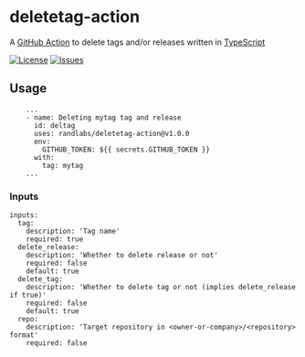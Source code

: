 # deletetag-action

A [GitHub Action][github-actions-url] to delete tags and/or releases written in [TypeScript][typescript-url]

[![License][license-image]][license-url]
[![Issues][issues-image]][issues-url]

## Usage

```YML
    ...
    - name: Deleting mytag tag and release
      id: deltag
      uses: randlabs/deletetag-action@v1.0.0
      env:
        GITHUB_TOKEN: ${{ secrets.GITHUB_TOKEN }}
      with:
        tag: mytag
    ...
```

### Inputs

```YML
inputs:
  tag:
    description: 'Tag name'
    required: true
  delete_release:
    description: 'Whether to delete release or not'
    required: false
    default: true
  delete_tag:
    description: 'Whether to delete tag or not (implies delete_release if true)'
    required: false
    default: true
  repo:
    description: 'Target repository in <owner-or-company>/<repository> format'
    required: false
```

[typescript-url]: http://www.typescriptlang.org/
[github-actions-url]: https://github.com/features/actions
[license-url]: https://github.com/randlabs/deletetag-action/blob/master/LICENSE
[license-image]: https://img.shields.io/github/license/randlabs/deletetag-action.svg
[issues-url]: https://github.com/randlabs/deletetag-action/issues
[issues-image]: https://img.shields.io/github/issues-raw/gregoranders/nodejs-create-release.svg
